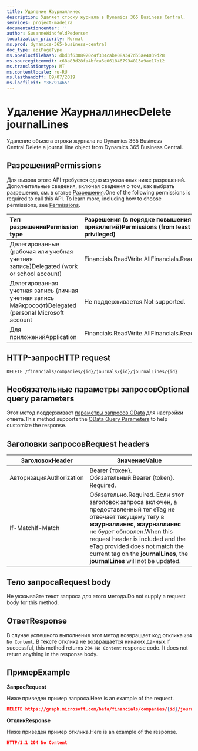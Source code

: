 ```yaml
---
title: Удаление Жаурналлинес
description: Удаляет строку журнала в Dynamics 365 Business Central.
services: project-madeira
documentationcenter: ''
author: SusanneWindfeldPedersen
localization_priority: Normal
ms.prod: dynamics-365-business-central
doc_type: apiPageType
ms.openlocfilehash: dbd3f6308920c4f334cabe08a347d55ae4039d28
ms.sourcegitcommit: c68a83d28fa4bfca6e0618467934813a9ae17b12
ms.translationtype: MT
ms.contentlocale: ru-RU
ms.lasthandoff: 09/07/2019
ms.locfileid: "36791465"
---
```

# <a name="delete-journallines"></a><span data-ttu-id="eac5c-103">Удаление Жаурналлинес</span><span class="sxs-lookup"><span data-stu-id="eac5c-103">Delete journalLines</span></span>
<span data-ttu-id="eac5c-104">Удаление объекта строки журнала из Dynamics 365 Business Central.</span><span class="sxs-lookup"><span data-stu-id="eac5c-104">Delete a journal line object from Dynamics 365 Business Central.</span></span>

## <a name="permissions"></a><span data-ttu-id="eac5c-105">Разрешения</span><span class="sxs-lookup"><span data-stu-id="eac5c-105">Permissions</span></span>
<span data-ttu-id="eac5c-p101">Для вызова этого API требуется одно из указанных ниже разрешений. Дополнительные сведения, включая сведения о том, как выбрать разрешения, см. в статье [Разрешения](/graph/permissions-reference).</span><span class="sxs-lookup"><span data-stu-id="eac5c-p101">One of the following permissions is required to call this API. To learn more, including how to choose permissions, see [Permissions](/graph/permissions-reference).</span></span>

|<span data-ttu-id="eac5c-108">Тип разрешения</span><span class="sxs-lookup"><span data-stu-id="eac5c-108">Permission type</span></span> |<span data-ttu-id="eac5c-109">Разрешения (в порядке повышения привилегий)</span><span class="sxs-lookup"><span data-stu-id="eac5c-109">Permissions (from least to most privileged)</span></span>|
|:---------------|:------------------------------------------|
|<span data-ttu-id="eac5c-110">Делегированные (рабочая или учебная учетная запись)</span><span class="sxs-lookup"><span data-stu-id="eac5c-110">Delegated (work or school account)</span></span>|<span data-ttu-id="eac5c-111">Financials.ReadWrite.All</span><span class="sxs-lookup"><span data-stu-id="eac5c-111">Financials.ReadWrite.All</span></span> |
|<span data-ttu-id="eac5c-112">Делегированная учетная запись (личная учетная запись Майкрософт)</span><span class="sxs-lookup"><span data-stu-id="eac5c-112">Delegated (personal Microsoft account</span></span>|<span data-ttu-id="eac5c-113">Не поддерживается.</span><span class="sxs-lookup"><span data-stu-id="eac5c-113">Not supported.</span></span>|
|<span data-ttu-id="eac5c-114">Для приложений</span><span class="sxs-lookup"><span data-stu-id="eac5c-114">Application</span></span>|<span data-ttu-id="eac5c-115">Financials.ReadWrite.All</span><span class="sxs-lookup"><span data-stu-id="eac5c-115">Financials.ReadWrite.All</span></span>|

## <a name="http-request"></a><span data-ttu-id="eac5c-116">HTTP-запрос</span><span class="sxs-lookup"><span data-stu-id="eac5c-116">HTTP request</span></span>
```
DELETE /financials/companies/{id}/journals/{id}/journalLines/{id}
```

## <a name="optional-query-parameters"></a><span data-ttu-id="eac5c-117">Необязательные параметры запросов</span><span class="sxs-lookup"><span data-stu-id="eac5c-117">Optional query parameters</span></span>
<span data-ttu-id="eac5c-118">Этот метод поддерживает [параметры запросов OData](/graph/query-parameters) для настройки ответа.</span><span class="sxs-lookup"><span data-stu-id="eac5c-118">This method supports the [OData Query Parameters](/graph/query-parameters) to help customize the response.</span></span>

## <a name="request-headers"></a><span data-ttu-id="eac5c-119">Заголовки запросов</span><span class="sxs-lookup"><span data-stu-id="eac5c-119">Request headers</span></span>
|<span data-ttu-id="eac5c-120">Заголовок</span><span class="sxs-lookup"><span data-stu-id="eac5c-120">Header</span></span>          |<span data-ttu-id="eac5c-121">Значение</span><span class="sxs-lookup"><span data-stu-id="eac5c-121">Value</span></span>                     |
|----------------|--------------------------|
|<span data-ttu-id="eac5c-122">Авторизация</span><span class="sxs-lookup"><span data-stu-id="eac5c-122">Authorization</span></span>   |<span data-ttu-id="eac5c-p102">Bearer {токен}. Обязательный.</span><span class="sxs-lookup"><span data-stu-id="eac5c-p102">Bearer {token}. Required.</span></span> |
|<span data-ttu-id="eac5c-125">If-Match</span><span class="sxs-lookup"><span data-stu-id="eac5c-125">If-Match</span></span>        |<span data-ttu-id="eac5c-126">Обязательно.</span><span class="sxs-lookup"><span data-stu-id="eac5c-126">Required.</span></span> <span data-ttu-id="eac5c-127">Если этот заголовок запроса включен, а предоставленный тег eTag не отвечает текущему тегу в **жаурналлинес**, **жаурналлинес** не будет обновлен.</span><span class="sxs-lookup"><span data-stu-id="eac5c-127">When this request header is included and the eTag provided does not match the current tag on the **journalLines**, the **journalLines** will not be updated.</span></span> |

## <a name="request-body"></a><span data-ttu-id="eac5c-128">Тело запроса</span><span class="sxs-lookup"><span data-stu-id="eac5c-128">Request body</span></span>

<span data-ttu-id="eac5c-129">Не указывайте текст запроса для этого метода.</span><span class="sxs-lookup"><span data-stu-id="eac5c-129">Do not supply a request body for this method.</span></span>

## <a name="response"></a><span data-ttu-id="eac5c-130">Ответ</span><span class="sxs-lookup"><span data-stu-id="eac5c-130">Response</span></span>

<span data-ttu-id="eac5c-p104">В случае успешного выполнения этот метод возвращает код отклика ```204 No Content```. В тексте отклика не возвращается никаких данных.</span><span class="sxs-lookup"><span data-stu-id="eac5c-p104">If successful, this method returns ```204 No Content``` response code. It does not return anything in the response body.</span></span>

## <a name="example"></a><span data-ttu-id="eac5c-133">Пример</span><span class="sxs-lookup"><span data-stu-id="eac5c-133">Example</span></span>

<span data-ttu-id="eac5c-134">**Запрос**</span><span class="sxs-lookup"><span data-stu-id="eac5c-134">**Request**</span></span>

<span data-ttu-id="eac5c-135">Ниже приведен пример запроса.</span><span class="sxs-lookup"><span data-stu-id="eac5c-135">Here is an example of the request.</span></span>

```json
DELETE https://graph.microsoft.com/beta/financials/companies/{id}/journals/{id}/journalLines/{id}
```

<span data-ttu-id="eac5c-136">**Отклик**</span><span class="sxs-lookup"><span data-stu-id="eac5c-136">**Response**</span></span> 

<span data-ttu-id="eac5c-137">Ниже приведен пример отклика.</span><span class="sxs-lookup"><span data-stu-id="eac5c-137">Here is an example of the response.</span></span> 

```json
HTTP/1.1 204 No Content
```
